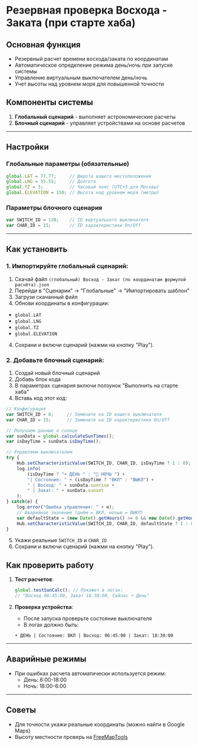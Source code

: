 # Резервная проверка Восхода - Заката (при старте хаба)

## Основная функция
- Резервный расчет времени восхода/заката по координатам
- Автоматическое определение режима день/ночь при запуске системы
- Управление виртуальным выключателем день/ночь
- Учет высоты над уровнем моря для повышенной точности

## Компоненты системы
1. **Глобальный сценарий** - выполняет астрономические расчеты
2. **Блочный сценарий** - управляет устройствами на основе расчетов

---

## Настройки

### Глобальные параметры (обязательные)
```javascript
global.LAT = 77.77;     // Широта вашего местоположения
global.LNG = 55.55;     // Долгота 
global.TZ = 3;          // Часовой пояс (UTC+3 для Москвы)
global.ELEVATION = 150; // Высота над уровнем моря (метры)
```

### Параметры блочного сценария
```javascript
var SWITCH_ID = 130;    // ID виртуального выключателя
var CHAR_ID = 15;       // ID характеристики On/Off
```

---

## Как установить

### 1. **Импортируйте глобальный сценарий**:
   
   1. Скачай файл `(глобальный) Восход - Закат (по координатам формулой расчёта).json`
   2. Перейди в "Сценарии" → "Глобальные" → "Импортировать шаблон"
   3. Загрузи скачанный файл
   4. Обнови координаты в конфигурации:
   - `global.LAT`
   - `global.LNG`
   - `global.TZ`
   - `global.ELEVATION`
   4. Сохрани и включи сценарий (нажми на кнопку "Play").

### 2. **Добавьте блочный сценарий**:

   1. Создай новый блочный сценарий
   2. Добавь блок кода
   3. В параметрах сценария включи ползунок "Выполнить на старте хаба"
   4. Вставь код этот код:

```javascript
// Конфигурация
var SWITCH_ID = 8;     // Замените на ID вашего выключателя
var CHAR_ID = 15;      // Замените на ID характеристики On/Off

// Получаем данные о солнце
var sunData = global.calculateSunTimes();
var isDayTime = sunData.isDayTime();

// Управляем выключателем
try {
    Hub.setCharacteristicValue(SWITCH_ID, CHAR_ID, isDayTime ? 1 : 0);
    log.info(
        (isDayTime ? "☀️ ДЕНЬ " : "🌙 НОЧЬ ") +
        "| Состояние: " + (isDayTime ? "ВКЛ" : "ВЫКЛ") +
        " | Восход: " + sunData.sunrise + 
        " | Закат: " + sunData.sunset
    );
} catch(e) {
    log.error("Ошибка управления: " + e);
    // Аварийное значение (днём = ВКЛ, ночью = ВЫКЛ)
    var defaultState = (new Date().getHours() >= 6 && new Date().getHours() < 18);
    Hub.setCharacteristicValue(SWITCH_ID, CHAR_ID, defaultState ? 1 : 0);
}
```

   5. Укажи реальные `SWITCH_ID` и `CHAR_ID`
   6. Сохрани и включи сценарий (нажми на кнопку "Play").

## Как проверить работу
1. **Тест расчетов**:
   ```javascript
   global.testSunCalc(); // Покажет в логах:
   // "Восход 06:45:00, Закат 18:30:00, Сейчас ☀️ День"
   ```

2. **Проверка устройства**:
   - После запуска проверьте состояние выключателя
   - В логах должно быть:
   ```
   ☀️ ДЕНЬ | Состояние: ВКЛ | Восход: 06:45:00 | Закат: 18:30:00
   ```

---

## Аварийные режимы
- При ошибках расчета автоматически используется режим:
  - День: 6:00-18:00
  - Ночь: 18:00-6:00

---

## Советы
- Для точности укажи реальные координаты (можно найти в Google Maps)
- Высоту местности проверь на [FreeMapTools](https://www.freemaptools.com/elevation-finder.htm)
